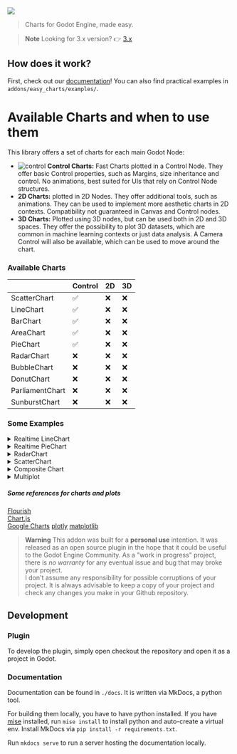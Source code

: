 <img src="easy_charts.svg" align="middle">

> Charts for Godot Engine, made easy.

> **Note**
Looking for 3.x version? 👉 [3.x](https://github.com/fenix-hub/godot-engine.easy-charts/tree/godot-3)

## How does it work?
First, check out our [documentation]( https://fenix-hub.github.io/godot-engine.easy-charts/)!
You can also find practical examples in `addons/easy_charts/examples/`.

# Available Charts and when to use them    
This library offers a set of charts for each main Godot Node:   
- ![control](https://raw.githubusercontent.com/fenix-hub/godot-engine.easy-charts/036d7126a16547ff1f1199531160cd1e1b01dc72/addons/easy_charts/utilities/icons/linechart.svg) **Control Charts:** Fast Charts plotted in a Control Node. They offer basic Control properties, such as Margins, size inheritance and control. No animations, best suited for UIs that rely on Control Node structures.
- **2D Charts:** plotted in 2D Nodes. They offer additional tools, such as animations. They can be used to implement more aesthetic charts in 2D contexts. Compatibility not guaranteed in Canvas and Control nodes.
- **3D Charts:** Plotted using 3D nodes, but can be used both in 2D and 3D spaces. They offer the possibility to plot 3D datasets, which are common in machine learning contexts or just data analysis. A Camera Control will also be available, which can be used to move around the chart.

### Available Charts
|              | Control | 2D | 3D |
|--------------|---------|----|----|
| ScatterChart | ✅ | ❌ | ❌ |
| LineChart | ✅ | ❌ | ❌ |
| BarChart | ✅ | ❌ | ❌ |
| AreaChart | ✅ | ❌ | ❌ |
| PieChart | ✅ | ❌ | ❌ |
| RadarChart | ❌ | ❌ | ❌ |
| BubbleChart | ❌ | ❌ | ❌ |
| DonutChart | ❌ | ❌ | ❌ |
| ParliamentChart | ❌ | ❌ | ❌ |
| SunburstChart | ❌ | ❌ | ❌ |

### Some Examples    
<details>
  <summary>Realtime LineChart</summary>

  ![example_LineChart_realtime](imgs/real_time_line.gif)
</details>
<details>
  <summary>Realtime PieChart</summary>

  ![example_Piechart](imgs/pie_chart_realtime.gif)
</details>
<details>
  <summary>RadarChart</summary>

  ![exampleradar](imgs/radar.png)
</details>
<details>
  <summary>ScatterChart</summary>

  ![example01](imgs/scatter.gif)
</details>
<details>
  <summary>Composite Chart</summary>

  ![example03](imgs/example03.gif)
</details>
<details>
  <summary>Multiplot</summary>

  ![example03](imgs/multiplot.png)
</details>

##### Some references for charts and plots
[Flourish](https://app.flourish.studio/projects)   
[Chart.js](https://www.chartjs.org/samples/latest/)   
[Google Charts](https://developers.google.com/chart) 
[plotly](https://plotly.com)
[matplotlib](https://matplotlib.org)  

> **Warning**
This addon was built for a **personal use** intention. It was released as an open source plugin in the hope that it could be useful to the Godot Engine Community.
As a "work in progress" project, there is *no warranty* for any eventual issue and bug that may broke your project.  
I don't assume any responsibility for possible corruptions of your project. It is always advisable to keep a copy of your project and check any changes you make in your Github repository.  

## Development

### Plugin

To develop the plugin, simply open checkout the repository and open it as a project in Godot.

### Documentation

Documentation can be found in `./docs`. It is written via MkDocs, a python tool.

For building them locally, you have to have python installed.
If you have [mise](https://mise.jdx.dev/) installed, run `mise install` to install python and auto-create a virtual env.
Install MkDocs via `pip install -r requirements.txt`.

Run `mkdocs serve` to run a server hosting the documentation locally.
